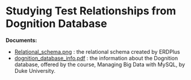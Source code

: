 # Studying Test Relationships from Dognition Database 

**Documents:**
- [Relational_schema.png](https://github.com/hsuanhao/Projects/blob/master/Studying%20Test%20Relationships%20from%20Dognition%20Database/Relational_Schema.png) : the relational schema created by ERDPlus
- [dognition_database_info.pdf](https://github.com/hsuanhao/Projects/blob/master/Studying%20Test%20Relationships%20from%20Dognition%20Database/dognition_database_info.pdf) : the information about the Dognition database, offered by the course, Managing Big Data with MySQL, by Duke University.
